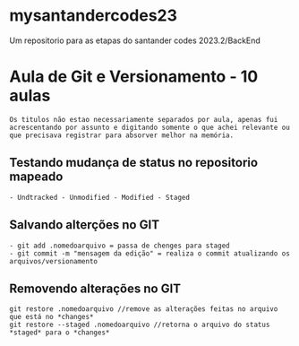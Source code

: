 # mysantandercodes23
Um repositorio para as etapas do santander codes 2023.2/BackEnd

# Aula de Git e Versionamento - 10 aulas
    Os titulos não estao necessariamente separados por aula, apenas fui acrescentando por assunto e digitando somente o que achei relevante ou que precisava registrar para absorver melhor na memória. 

## Testando mudança de status no repositorio mapeado
    - Undtracked - Unmodified - Modified - Staged 

## Salvando alterções no GIT
    - git add .nomedoarquivo = passa de chenges para staged
    - git commit -m "mensagem da edição" = realiza o commit atualizando os arquivos/versionamento

## Removendo alterações no GIT
    git restore .nomedoarquivo //remove as alterações feitas no arquivo que está no *changes*
    git restore --staged .nomedoarquivo //retorna o arquivo do status *staged* para o *changes*